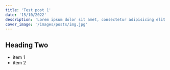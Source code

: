 ```yaml
---
title: 'Test post 1'
date: '15/10/2022'
description: 'Lorem ipsum dolor sit amet, consectetur adipisicing elit. Voluptatibus quia, nulla! Maiores et perferendis eaque, exercitationem praesentium nihil.'
cover_image: '/images/posts/img.jpg'
---
```


## Heading Two

- item 1
- item 2
